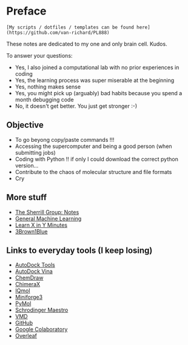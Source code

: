 # Preface


```{margin}
[My scripts / dotfiles / templates can be found here](https://github.com/van-richard/PL888)
```

These notes are dedicated to my one and only brain cell. Kudos.

To answer your questions:

- Yes, I also joined a computational lab with no prior experiences in coding
- Yes, the learning process was super miserable at the beginning
- Yes, nothing makes sense
- Yes, you might pick up (arguably) bad habits because you spend a month debugging code
- No, it doesn't get better. You just get stronger :-)

## Objective

- To go beyong copy/paste commands !!!
- Accessing the supercomputer and being a good person (when submitting jobs)
- Coding with Python !! if only I could download the correct python version...
- Contribute to the chaos of molecular structure and file formats 
- Cry

## More stuff

* [The Sherrill Group: Notes](http://vergil.chemistry.gatech.edu/notes/)
* [General Machine Learning](https://e2eml.school/blog.html)
* [Learn X in Y Minutes](https://learnxinyminutes.com)
* [3Brown1Blue](https://www.youtube.com/@3blue1brown)

## Links to everyday tools (I keep losing)

* [AutoDock Tools](https://ccsb.scripps.edu/mgltools/)
* [AutoDock Vina](https://vina.scripps.edu/downloads/)
* [ChemDraw](https://connect.revvitysignals.com/sitesubscription/)
* [ChimeraX](https://www.cgl.ucsf.edu/chimerax/)
* [IQmol](https://iqmol.org)
* [Miniforge3](https://github.com/conda-forge/miniforge)
* [PyMol](https://pymol.org/edu/)
* [Schrodinger Maestro](https://www.ks.uiuc.edu/Research/vmd/)
* [VMD](https://www.ks.uiuc.edu/Research/vmd/)
* [GitHub](https://github.com)
* [Google Colaboratory](https://colab.research.google.com)
* [Overleaf](https://overleaf.com)

